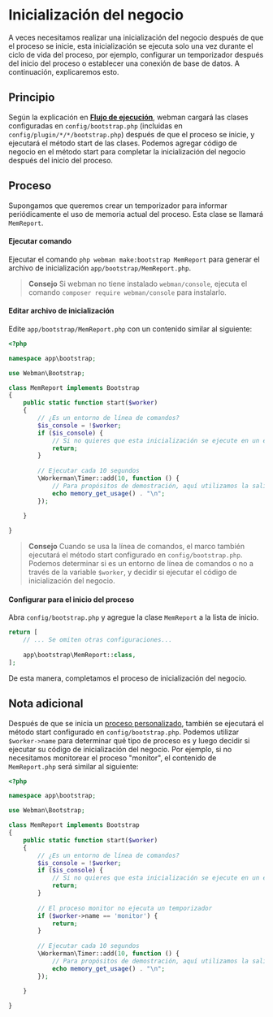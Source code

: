 # Inicialización del negocio

A veces necesitamos realizar una inicialización del negocio después de que el proceso se inicie, esta inicialización se ejecuta solo una vez durante el ciclo de vida del proceso, por ejemplo, configurar un temporizador después del inicio del proceso o establecer una conexión de base de datos. A continuación, explicaremos esto.

## Principio
Según la explicación en **[Flujo de ejecución](process.md)**, webman cargará las clases configuradas en `config/bootstrap.php` (incluidas en `config/plugin/*/*/bootstrap.php`) después de que el proceso se inicie, y ejecutará el método start de las clases. Podemos agregar código de negocio en el método start para completar la inicialización del negocio después del inicio del proceso.

## Proceso
Supongamos que queremos crear un temporizador para informar periódicamente el uso de memoria actual del proceso. Esta clase se llamará `MemReport`.

#### Ejecutar comando
Ejecutar el comando `php webman make:bootstrap MemReport` para generar el archivo de inicialización `app/bootstrap/MemReport.php`.

> **Consejo**
> Si webman no tiene instalado `webman/console`, ejecuta el comando `composer require webman/console` para instalarlo.

#### Editar archivo de inicialización
Edite `app/bootstrap/MemReport.php` con un contenido similar al siguiente:

```php
<?php

namespace app\bootstrap;

use Webman\Bootstrap;

class MemReport implements Bootstrap
{
    public static function start($worker)
    {
        // ¿Es un entorno de línea de comandos?
        $is_console = !$worker;
        if ($is_console) {
            // Si no quieres que esta inicialización se ejecute en un entorno de línea de comandos, simplemente devuelve aquí.
            return;
        }
        
        // Ejecutar cada 10 segundos
        \Workerman\Timer::add(10, function () {
            // Para propósitos de demostración, aquí utilizamos la salida en lugar de un informe real.
            echo memory_get_usage() . "\n";
        });
        
    }

}
```

> **Consejo**
> Cuando se usa la línea de comandos, el marco también ejecutará el método start configurado en `config/bootstrap.php`. Podemos determinar si es un entorno de línea de comandos o no a través de la variable `$worker`, y decidir si ejecutar el código de inicialización del negocio.

#### Configurar para el inicio del proceso
Abra `config/bootstrap.php` y agregue la clase `MemReport` a la lista de inicio.

```php
return [
    // ... Se omiten otras configuraciones...
    
    app\bootstrap\MemReport::class,
];
```

De esta manera, completamos el proceso de inicialización del negocio.

## Nota adicional
Después de que se inicia un [proceso personalizado](../process.md), también se ejecutará el método start configurado en `config/bootstrap.php`. Podemos utilizar `$worker->name` para determinar qué tipo de proceso es y luego decidir si ejecutar su código de inicialización del negocio. Por ejemplo, si no necesitamos monitorear el proceso "monitor", el contenido de `MemReport.php` será similar al siguiente:

```php
<?php

namespace app\bootstrap;

use Webman\Bootstrap;

class MemReport implements Bootstrap
{
    public static function start($worker)
    {
        // ¿Es un entorno de línea de comandos?
        $is_console = !$worker;
        if ($is_console) {
            // Si no quieres que esta inicialización se ejecute en un entorno de línea de comandos, simplemente devuelve aquí.
            return;
        }
        
        // El proceso monitor no ejecuta un temporizador
        if ($worker->name == 'monitor') {
            return;
        }
        
        // Ejecutar cada 10 segundos
        \Workerman\Timer::add(10, function () {
            // Para propósitos de demostración, aquí utilizamos la salida en lugar de un informe real.
            echo memory_get_usage() . "\n";
        });
        
    }

}
```

